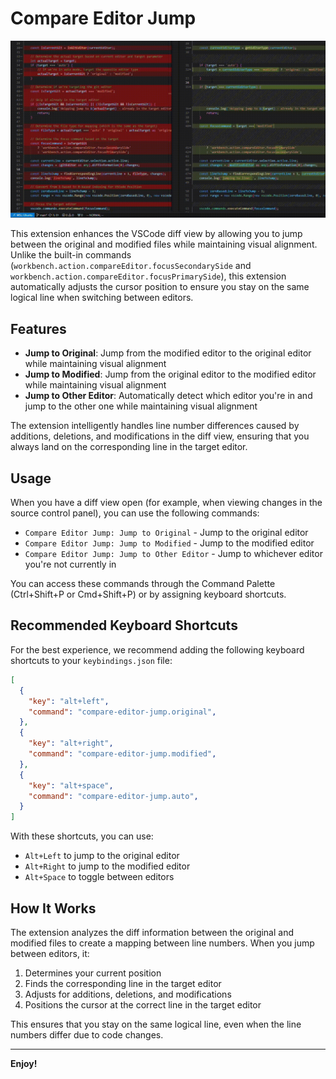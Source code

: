 # Compare Editor Jump

![](assets/diff-jumper.gif)

This extension enhances the VSCode diff view by allowing you to jump between the original and modified files while maintaining visual alignment. Unlike the built-in commands (`workbench.action.compareEditor.focusSecondarySide` and `workbench.action.compareEditor.focusPrimarySide`), this extension automatically adjusts the cursor position to ensure you stay on the same logical line when switching between editors.

## Features

- **Jump to Original**: Jump from the modified editor to the original editor while maintaining visual alignment
- **Jump to Modified**: Jump from the original editor to the modified editor while maintaining visual alignment
- **Jump to Other Editor**: Automatically detect which editor you're in and jump to the other one while maintaining visual alignment

The extension intelligently handles line number differences caused by additions, deletions, and modifications in the diff view, ensuring that you always land on the corresponding line in the target editor.

## Usage

When you have a diff view open (for example, when viewing changes in the source control panel), you can use the following commands:

- `Compare Editor Jump: Jump to Original` - Jump to the original editor
- `Compare Editor Jump: Jump to Modified` - Jump to the modified editor
- `Compare Editor Jump: Jump to Other Editor` - Jump to whichever editor you're not currently in

You can access these commands through the Command Palette (Ctrl+Shift+P or Cmd+Shift+P) or by assigning keyboard shortcuts.

## Recommended Keyboard Shortcuts

For the best experience, we recommend adding the following keyboard shortcuts to your `keybindings.json` file:

```json
[
  {
    "key": "alt+left",
    "command": "compare-editor-jump.original",
  },
  {
    "key": "alt+right",
    "command": "compare-editor-jump.modified",
  },
  {
    "key": "alt+space",
    "command": "compare-editor-jump.auto",
  }
]
```

With these shortcuts, you can use:
- `Alt+Left` to jump to the original editor
- `Alt+Right` to jump to the modified editor
- `Alt+Space` to toggle between editors

## How It Works

The extension analyzes the diff information between the original and modified files to create a mapping between line numbers. When you jump between editors, it:

1. Determines your current position
2. Finds the corresponding line in the target editor
3. Adjusts for additions, deletions, and modifications
4. Positions the cursor at the correct line in the target editor

This ensures that you stay on the same logical line, even when the line numbers differ due to code changes.

---

**Enjoy!**
